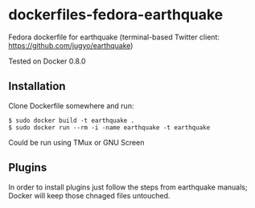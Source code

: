 dockerfiles-fedora-earthquake
========================

Fedora dockerfile for earthquake (terminal-based Twitter client:
https://github.com/jugyo/earthquake)

Tested on Docker 0.8.0

Installation
-----

Clone Dockerfile somewhere and run:

    $ sudo docker build -t earthquake .
    $ sudo docker run --rm -i -name earthquake -t earthquake

Could be run using TMux or GNU Screen

Plugins
-----

In order to install plugins just follow the steps from earthquake manuals;
Docker will keep those chnaged files untouched.
